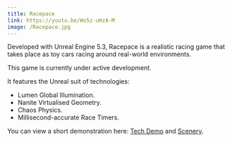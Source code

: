 ```yaml
---
title: Racepace
link: https://youtu.be/Wo5z-uHzA-M
image: /Racepace.jpg
---
```


Developed with Unreal Engine 5.3, Racepace is a realistic racing game that takes place as toy cars racing around real-world environments.

This game is currently under active development.

It features the Unreal suit of technologies:
* Lumen Global Illumination.
* Nanite Virtualised Geometry.
* Chaos Physics.
* Millisecond-accurate Race Timers.

You can view a short demonstration here: [Tech Demo](https://youtu.be/Wo5z-uHzA-M) and [Scenery](https://youtu.be/tru_QePNaSE).